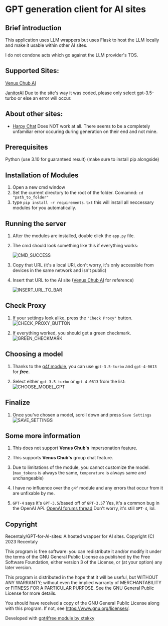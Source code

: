 # GPT generation client for AI sites

## Brief introduction

This application uses LLM wrappers but uses Flask to host the LLM locally and make it usable within other AI sites.

I do not condone acts which go against the LLM provider's TOS.

## Supported Sites:

[Venus Chub AI](https://venus.chub.ai)

[JanitorAI](https://janitorai.com) Due to the site's way it was coded, please only select gpt-3.5-turbo or else an error will occur. 

## About other sites:

- [Harpy Chat](https://harpy.chat) Does NOT work at all. There seems to be a completely unfamiliar error occuring during generation on their end and not mine.

## Prerequisites

Python (use 3.10 for guaranteed result) (make sure to install pip alongside)

## Installation of Modules

1. Open a new cmd window
2. Set the current directory to the root of the folder. Comamnd: ```cd "path_to_folder"```
3. type ```pip install -r requirements.txt``` this will install all neccessary modules for you automatically.

## Running the server

1. After the modules are installed, double click the ```app.py``` file.
2. The cmd should look something like this if everything works:
   
   ![CMD_SUCCESS](https://i.imgur.com/kqCpct9.jpg)
3. Copy that URL (it's a local URl, don't worry, it's only accessible from devices in the same network and isn't public)
4. Insert that URL to the AI site ([Venus Chub AI](https://venus.chub.ai) for reference)

   ![INSERT_URL_TO_BAR](https://i.imgur.com/o1qjELe.png)

## Check Proxy

1. If your settings look alike, press the ``"Check Proxy"`` button. ![CHECK_PROXY_BUTTON](https://i.imgur.com/7L2KqfN.jpg)

2. If everything worked, you should get a green checkmark. ![GREEN_CHECKMARK](https://i.imgur.com/RPlhFQZ.png)

## Choosing a model

1. Thanks to the [g4f module](https://github.com/xtekky/gpt4free), you can use ``gpt-3.5-turbo`` and ``gpt-4-0613`` for ***free.***

2. Select either ``gpt-3.5-turbo`` or ``gpt-4-0613`` from the list: ![CHOOSE_MODEL_GPT](https://i.imgur.com/OyWPJP9.png)

## Finalize

1. Once you've chosen a model, scroll down and press ``Save Settings`` ![SAVE_SETTINGS](https://i.imgur.com/GKxpx5y.jpg)


## Some more information

1. This does not support **Venus Chub's** impersonation feature.

2. This supports **Venus Chub's** group chat feature.

3. Due to limitations of the module, you cannot customize the model. (``max_tokens`` is always the same, ``temperature`` is always same and unchangeable)

4. I have no influence over the ``g4f`` module and any errors that occur from it are unfixable by me.

5. ``GPT-4`` says it's ``GPT-3.5``/based off of ``GPT-3.5``? Yes, it's a common bug in the OpenAI APi. [OpenAI forums thread](https://community.openai.com/t/gpt-4-through-api-says-its-gpt-3/286881)
   Don't worry, it's still ``GPT-4``, lol.

## Copyright

Recentaly/GPT-for-AI-sites: A hosted wrapper for AI sites.
Copyright (C) 2023 Recentaly

This program is free software: you can redistribute it and/or modify
it under the terms of the GNU General Public License as published by
the Free Software Foundation, either version 3 of the License, or
(at your option) any later version.

This program is distributed in the hope that it will be useful,
but WITHOUT ANY WARRANTY; without even the implied warranty of
MERCHANTABILITY or FITNESS FOR A PARTICULAR PURPOSE.  See the
GNU General Public License for more details.

You should have received a copy of the GNU General Public License
along with this program.  If not, see <https://www.gnu.org/licenses/>.

Developed with [gpt4free module by xtekky](https://github.com/xtekky/gpt4free)
   

